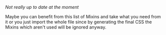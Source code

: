 *Not really up to date at the moment*

Maybe you can benefit from this list of Mixins and take what you need from it or you just import the whole file since by generating the final CSS the Mixins which aren't used will be ignored anyway.
